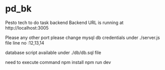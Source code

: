 # pd_bk
Pesto tech to do task backend 
Backend URL is running at http://localhost:3005

Please any other port please change mysql db credentials under ./server.js file  line no :12,13,14

database script available under ./db/db.sql file

need to execute command
npm install 
npm run dev